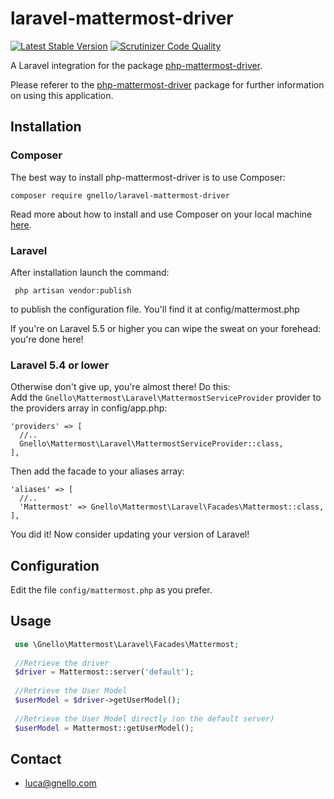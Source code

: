 # laravel-mattermost-driver

[![Latest Stable Version][7]][8] [![Scrutinizer Code Quality][5]][6]

A Laravel integration for the package [php-mattermost-driver][4].  

Please referer to the [php-mattermost-driver][4] package for further information on using this application.

## Installation
### Composer
The best way to install php-mattermost-driver is to use Composer:

```
composer require gnello/laravel-mattermost-driver
```

Read more about how to install and use Composer on your local machine [here][3].

### Laravel
After installation launch the command:
```
 php artisan vendor:publish
```
to publish the configuration file. You'll find it at config/mattermost.php

If you're on Laravel 5.5 or higher you can wipe the sweat on your forehead: you're done here! 

### Laravel 5.4 or lower
Otherwise don't give up, you're almost there! Do this:  
Add the `Gnello\Mattermost\Laravel\MattermostServiceProvider` provider to the providers array in config/app.php:  
```
'providers' => [
  //..
  Gnello\Mattermost\Laravel\MattermostServiceProvider::class,
],
```  
Then add the facade to your aliases array:
```
'aliases' => [
  //..
  'Mattermost' => Gnello\Mattermost\Laravel\Facades\Mattermost::class,
],
```
You did it! Now consider updating your version of Laravel!

## Configuration
Edit the file `config/mattermost.php` as you prefer.

## Usage

```php
 use \Gnello\Mattermost\Laravel\Facades\Mattermost;
 
 //Retrieve the driver
 $driver = Mattermost::server('default');
 
 //Retrieve the User Model
 $userModel = $driver->getUserModel();
 
 //Retrieve the User Model directly (on the default server)
 $userModel = Mattermost::getUserModel();
 ```

## Contact
- luca@gnello.com

[3]: https://getcomposer.org/doc/00-intro.md#installation-linux-unix-osx
[4]: https://github.com/gnello/php-mattermost-driver
[5]: https://scrutinizer-ci.com/g/gnello/laravel-mattermost-driver/badges/quality-score.png?b=master
[6]: https://scrutinizer-ci.com/g/gnello/laravel-mattermost-driver/?branch=master
[7]: https://poser.pugx.org/gnello/laravel-mattermost-driver/v/stable
[8]: https://packagist.org/packages/gnello/laravel-mattermost-driver

